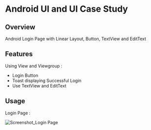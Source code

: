# Android UI and UI Case Study

## Overview
Android Login Page with Linear Layout, Button, TextView and EditText

## Features
Using View and Viewgroup :
- Login Button
- Toast displaying Successful Login
- Use TextView and EditText

## Usage
Login Page :

![Screenshot_Login Page](https://user-images.githubusercontent.com/56164259/68088233-646aa580-fe8f-11e9-8735-e5fb469e8642.png)

